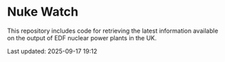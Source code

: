 # Nuke Watch

This repository includes code for retrieving the latest information available on the output of EDF nuclear power plants in the UK.

Last updated: 2025-09-17 19:12